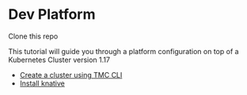 # Dev Platform

Clone this repo

This tutorial will guide you through a platform configuration on top of a Kubernetes Cluster version 1.17

* [Create a cluster using TMC CLI](https://github.com/dambor/devplatform/blob/master/tmc-tutorial.md)
* [Install knative](https://github.com/dambor/devplatform/blob/master/knative-tutorial.md)